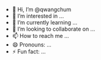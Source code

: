 - 👋 Hi, I’m @qwangchum
- 👀 I’m interested in ...
- 🌱 I’m currently learning ...
- 💞️ I’m looking to collaborate on ...
- 📫 How to reach me ...
- 😄 Pronouns: ...
- ⚡ Fun fact: ...

<!---
qwangchum/qwangchum is a ✨ special ✨ repository because its `README.md` (this file) appears on your GitHub profile.
You can click the Preview link to take a look at your changes.
--->
